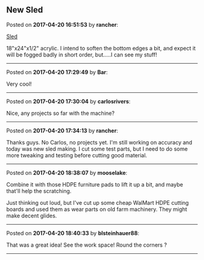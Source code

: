 ## New Sled
Posted on **2017-04-20 16:51:53** by **rancher**:

[Sled](../../images/aW/UC/aWUC_sled.jpg.jpg) 



18"x24"x1/2" acrylic.  I intend to soften the bottom edges a bit, and expect it will be fogged badly in short order, but.....I can see my stuff!

---

Posted on **2017-04-20 17:29:49** by **Bar**:

Very cool!

---

Posted on **2017-04-20 17:30:04** by **carlosrivers**:

Nice, any projects so far with the machine?

---

Posted on **2017-04-20 17:34:13** by **rancher**:

Thanks guys.  No Carlos, no projects yet.  I'm still working on accuracy and today was new sled making.  I cut some test parts, but I need to do some more tweaking and testing before cutting good material.

---

Posted on **2017-04-20 18:38:07** by **mooselake**:

Combine it with those HDPE furniture pads to lift it up a bit, and maybe that'll help the scratching.



Just thinking out loud, but I've cut up some cheap WalMart HDPE cutting boards and used them as wear parts on old farm machinery.  They might make decent glides.

---

Posted on **2017-04-20 18:40:33** by **blsteinhauer88**:

That was a great idea!  See the work space!  Round the corners ?

---

